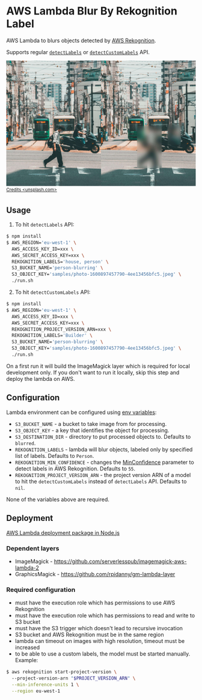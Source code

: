 # AWS Lambda Blur By Rekognition Label

AWS Lambda to blurs objects detected by [AWS Rekognition](https://aws.amazon.com/rekognition/).

Supports regular [`detectLabels`](https://docs.aws.amazon.com/rekognition/latest/dg/API_DetectLabels.html)
or [`detectCustomLabels`](https://docs.aws.amazon.com/rekognition/latest/dg/API_DetectCustomLabels.html) API.

![](https://github.com/veelenga/aws-lambda-blur-by-rekognition-label/blob/master/assets/demo.jpeg)
<sup>
 [Credits <unsplash.com>](https://unsplash.com/photos/_dR2NANY4o)
</sup>

## Usage

1. To hit `detectLabels` API:

``` sh
$ npm install
$ AWS_REGION='eu-west-1' \
  AWS_ACCESS_KEY_ID=xxx \
  AWS_SECRET_ACCESS_KEY=xxx \
  REKOGNITION_LABELS='house, person' \
  S3_BUCKET_NAME='person-blurring' \
  S3_OBJECT_KEY='samples/photo-1600897457790-4ee13456bfc5.jpeg' \
  ./run.sh
```

2. To hit `detectCustomLabels` API:

``` sh
$ npm install
$ AWS_REGION='eu-west-1' \
  AWS_ACCESS_KEY_ID=xxx \
  AWS_SECRET_ACCESS_KEY=xxx \
  REKOGNITION_PROJECT_VERSION_ARN=xxx \
  REKOGNITION_LABELS='Builder' \
  S3_BUCKET_NAME='person-blurring' \
  S3_OBJECT_KEY='samples/photo-1600897457790-4ee13456bfc5.jpeg' \
  ./run.sh
```


On a first run it will build the ImageMagick layer which is required for local development only.
If you don't want to run it locally, skip this step and deploy the lambda on AWS.

## Configuration

Lambda environment can be configured using [env variables](https://docs.aws.amazon.com/lambda/latest/dg/configuration-envvars.html):

* `S3_BUCKET_NAME` - a bucket to take image from for processing.
* `S3_OBJECT_KEY` - a key that identifies the object for processing.
* `S3_DESTINATION_DIR` - directory to put processed objects to. Defaults to `blurred`.
* `REKOGNITION_LABELS` - lambda will blur objects, labeled only by specified list of labels. Defaults to `Person`.
* `REKOGNITION_MIN_CONFIDENCE` - changes the [MinConfidence](https://docs.aws.amazon.com/rekognition/latest/dg/API_DetectLabels.html#API_DetectLabels_RequestSyntax) parameter to detect labels in AWS Rekognition. Defaults to `55`.
* `REKOGNITION_PROJECT_VERSION_ARN` - the project version ARN of a model to hit the `detectCustomLabels` instead of `detectLabels` API. Defaults to `nil`.

None of the variables above are required.

## Deployment

[AWS Lambda deployment package in Node.js](https://docs.aws.amazon.com/lambda/latest/dg/nodejs-package.html)

### Dependent layers

 * ImageMagick - https://github.com/serverlesspub/imagemagick-aws-lambda-2
 * GraphicsMagick - https://github.com/rpidanny/gm-lambda-layer

### Required configuration

* must have the execution role which has permissions to use AWS Rekognition
* must have the execution role which has permissions to read and write to S3 bucket
* must have the S3 trigger which doesn't lead to recursive invocation
* S3 bucket and AWS Rekognition must be in the same region
* lambda can timeout on images with high resolution, timeout must be increased
* to be able to use a custom labels, the model must be started manually. Example:

``` sh
$ aws rekognition start-project-version \                                                                                                                                                                       ⏎ ✹
  --project-version-arn "$PROJECT_VERSION_ARN" \
  --min-inference-units 1 \
  --region eu-west-1
```

